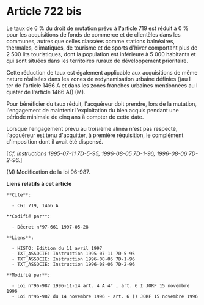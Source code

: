 # Article 722 bis

Le taux de 6 % du droit de mutation prévu à l'article 719 est réduit à 0 % pour les acquisitions de fonds de commerce et de
clientèles dans les communes, autres que celles classées comme stations balnéaires, thermales, climatiques, de tourisme et de
sports d'hiver comportant plus de 2 500 lits touristiques, dont la population est inférieure à 5 000 habitants et qui sont
situées dans les territoires ruraux de développement prioritaire.

Cette réduction de taux est également applicable aux acquisitions de même nature réalisées dans les zones de redynamisation
urbaine définies ((au I ter de l'article 1466 A et dans les zones franches urbaines mentionnées au I quater de l'article 1466
A)) (M).

Pour bénéficier du taux réduit, l'acquéreur doit prendre, lors de la mutation, l'engagement de maintenir l'exploitation du
bien acquis pendant une période minimale de cinq ans à compter de cette date.

Lorsque l'engagement prévu au troisième alinéa n'est pas respecté, l'acquéreur est tenu d'acquitter, à première réquisition,
le complément d'imposition dont il avait été dispensé.

[*Cf. Instructions 1995-07-11 7D-5-95, 1996-08-05 7D-1-96, 1996-08-06 7D-2-96.*]

(M) Modification de la loi 96-987.

**Liens relatifs à cet article**

	**Cite**:

	  - CGI 719, 1466 A

	**Codifié par**:

	  - Décret n°97-661 1997-05-28

	**Liens**:

	  - HISTO: Edition du 11 avril 1997
	  - TXT_ASSOCIE: Instruction 1995-07-11 7D-5-95
	  - TXT_ASSOCIE: Instruction 1996-08-05 7D-1-96
	  - TXT_ASSOCIE: Instruction 1996-08-06 7D-2-96

	**Modifié par**:

	  - Loi n°96-987 1996-11-14 art. 4 A 4° , art. 6 I JORF 15 novembre 1996
	  - Loi n°96-987 du 14 novembre 1996 - art. 6 () JORF 15 novembre 1996
